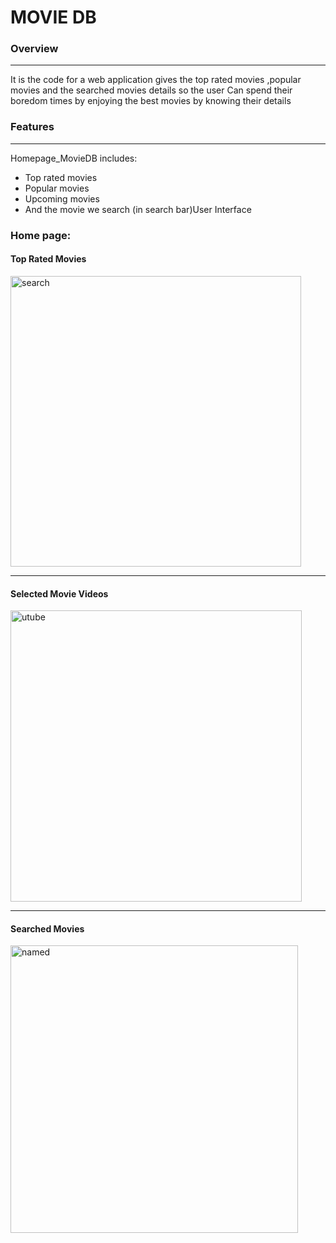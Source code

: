 
<h1>MOVIE DB</h1>

<h3>Overview</h3><hr>

It is the code for a web application gives the top rated movies ,popular movies and the searched movies details so  the user Can spend their boredom times by enjoying the best movies by knowing their details

<h3>Features</h3><hr>
Homepage_MovieDB includes:
<ul>
  <li>Top rated movies</li>
   <li>Popular movies</li>
   <li> Upcoming movies</li>
   <li>And the movie we search (in search bar)User Interface</li>
</ul>

<h3>Home page:</h3>
<h4>Top Rated Movies</h4>
<div><img width="465" alt="search" src="https://user-images.githubusercontent.com/62419022/91727000-b159fe00-ebbe-11ea-804f-c3b34e255e45.png"></div><hr>
<h4>Selected Movie Videos</h4>
<div><img width="466" alt="utube" src="https://user-images.githubusercontent.com/62419022/91727005-b28b2b00-ebbe-11ea-9728-7aa2bb1a6341.png"></div>
<hr>
<h4>Searched Movies</h4>
<div><img width="460" alt="named" src="https://user-images.githubusercontent.com/62419022/91727964-12ce9c80-ebc0-11ea-9cd6-dc0062ca3c3b.png"></div>

